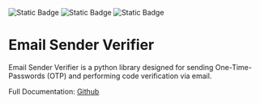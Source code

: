 ![Static Badge](https://img.shields.io/badge/pypi-v.2.1.0-blue)
![Static Badge](https://img.shields.io/badge/smtplib-v.3.12.4-green?link=https%3A%2F%2Fdocs.python.org%2F3%2Flibrary%2Fsmtplib.html)
![Static Badge](https://img.shields.io/badge/email-v.4.0.2-brown?link=https%3A%2F%2Fdocs.python.org%2F3%2Flibrary%2Femail.html)


# Email Sender Verifier
Email Sender  Verifier is a python library designed for sending One-Time-Passwords (OTP) and performing code verification via email.

Full Documentation:
[Github](https://github.com/christiangarcia0311/email-sender-verifier)

